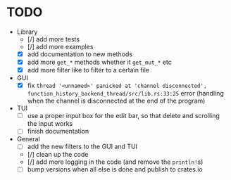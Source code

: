 # TODO

- Library
  - [/] add more tests
  - [/] add more examples
  - [x] add documentation to new methods
  - [x] add more `get_*` methods whether it `get_mut_*` etc
  - [x] add more filter like to filter to a certain file

- GUI
  - [x] fix `thread '<unnamed>' panicked at 'channel disconnected', function_history_backend_thread/src/lib.rs:33:25` error (handling when the channel is disconnected at the end of the program)
- TUI
  - [ ] use a proper input box for the edit bar, so that delete and scrolling the input works
  - [ ] finish documentation

- General
  - [ ] add the new filters to the GUI and TUI
  - [/] clean up the code
  - [/] add more logging in the code (and remove the `println!`s)
  - [ ] bump versions when all else is done and publish to crates.io
